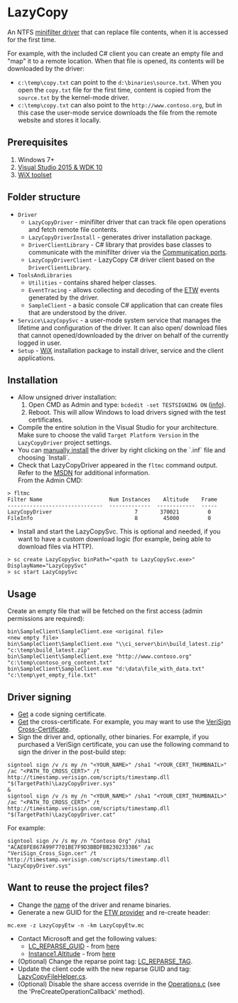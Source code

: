 LazyCopy
=============

An NTFS [minifilter driver](https://msdn.microsoft.com/en-us/library/windows/hardware/ff540402%28v=vs.85%29.aspx?f=255&MSPPError=-2147217396) that can replace file contents, when it is accessed for the first time.

For example, with the included C# client you can create an empty file and "map" it to a remote location. When that file is opened, its contents will be downloaded by the driver:
* `c:\temp\copy.txt` can point to the `d:\binaries\source.txt`. When you open the `copy.txt` file for the first time, content is copied from the `source.txt` by the kernel-mode driver.
* `c:\temp\copy.txt` can also point to the `http://www.contoso.org`, but in this case the user-mode service downloads the file from the remote website and stores it locally.

Prerequisites
-------

1. Windows 7+
2. [Visual Studio 2015 & WDK 10](https://msdn.microsoft.com/en-us/windows/hardware/dn913721.aspx)
3. [WiX toolset](https://wix.codeplex.com/releases/view/610859)

Folder structure
-------

- `Driver`
  - `LazyCopyDriver` - minifilter driver that can track file open operations and fetch remote file contents.
  - `LazyCopyDriverInstall` - generates driver installation package.
  - `DriverClientLibrary` - C# library that provides base classes to communicate with the minifilter driver via the [Communication ports](https://msdn.microsoft.com/en-us/library/windows/hardware/ff541931(v=vs.85).aspx).
  - `LazyCopyDriverClient` - LazyCopy C# driver client based on the `DriverClientLibrary`.
- `ToolsAndLibraries`
  - `Utilities` - contains shared helper classes.
  - `EventTracing` - allows collecting and decoding of the [ETW](https://msdn.microsoft.com/en-us/library/windows/desktop/bb968803(v=vs.85).aspx) events generated by the driver.
  - `SampleClient` - a basic console C# application that can create files that are understood by the driver.
- `Service\LazyCopySvc` - a user-mode system service that manages the lifetime and configuration of the driver. It can also open/ download files that cannot opened/downloaded by the driver on behalf of the currently logged in user.
- `Setup` - [WiX](http://wixtoolset.org/) installation package to install driver, service and the client applications.

Installation
-------

* Allow unsigned driver installation:
   1. Open CMD as Admin and type: `bcdedit -set TESTSIGNING ON` ([info](https://msdn.microsoft.com/en-us/library/windows/hardware/ff553484(v=vs.85).aspx)).
   2. Reboot. This will allow Windows to load drivers signed with the test certificates.
* Compile the entire solution in the Visual Studio for your architecture. Make sure to choose the valid `Target Platform Version` in the `LazyCopyDriver` project settings.
* You can [manually install](https://msdn.microsoft.com/en-us/library/windows/hardware/ff553484(v=vs.85).aspx) the driver by right clicking on the `.inf` file and choosing `Install`.
* Check that LazyCopyDriver appeared in the `fltmc` command output.
<br/>Refer to the [MSDN](https://msdn.microsoft.com/en-us/library/windows/hardware/ff548166(v=vs.85).aspx) for additional information.
<br/>From the Admin CMD:
```
> fltmc
Filter Name                     Num Instances    Altitude    Frame
------------------------------  -------------  ------------  -----
LazyCopyDriver                          7       370021         0
FileInfo                                8        45000         0
```
* Install and start the LazyCopySvc. This is optional and needed, if you want to have a custom download logic (for example, being able to download files via HTTP).
```
> sc create LazyCopySvc binPath="<path to LazyCopySvc.exe>" DisplayName="LazyCopySvc"
> sc start LazyCopySvc
```

Usage
-------

Create an empty file that will be fetched on the first access (admin permissions are required):
```
bin\SampleClient\SampleClient.exe <original file>                    <new empty file>
bin\SampleClient\SampleClient.exe "\\ci_server\bin\build_latest.zip" "c:\temp\build_latest.zip"
bin\SampleClient\SampleClient.exe "http://www.contoso.org"           "c:\temp\contoso_org_content.txt"
bin\SampleClient\SampleClient.exe "d:\data\file_with_data.txt"       "c:\temp\yet_empty_file.txt"
```

Driver signing
-------

* [Get](https://msdn.microsoft.com/en-us/library/windows/hardware/hh801887.aspx) a code signing certificate.
* [Get](https://msdn.microsoft.com/en-us/library/windows/hardware/dn170454(v=vs.85).aspx) the cross-certificate. For example, you may want to use the [VeriSign Cross-Certificate](http://go.microsoft.com/fwlink/p/?linkid=321787).
* Sign the driver and, optionally, other binaries.
   For example, if you purchased a VeriSign certificate, you can use the following command to sign the driver in the post-build step:
```
signtool sign /v /s my /n "<YOUR_NAME>" /sha1 "<YOUR_CERT_THUMBNAIL>" /ac "<PATH_TO_CROSS_CERT>" /t http://timestamp.verisign.com/scripts/timestamp.dll "$(TargetPath)\LazyCopyDriver.sys"
&
signtool sign /v /s my /n "<YOUR_NAME>" /sha1 "<YOUR_CERT_THUMBNAIL>" /ac "<PATH_TO_CROSS_CERT>" /t http://timestamp.verisign.com/scripts/timestamp.dll "$(TargetPath)\LazyCopyDriver.cat"
```
For example:
```
signtool sign /v /s my /n "Contoso Org" /sha1 "ACAE8FE867A99F7701BE7F9D3BBDFBB230233386" /ac "VeriSign_Cross_Sign.cer" /t http://timestamp.verisign.com/scripts/timestamp.dll "LazyCopyDriver.sys"
```
Want to reuse the project files?
-------

* Change the [name](Driver/LazyCopyDriver/LazyCopyDriver.inf) of the driver and rename binaries.
* Generate a new GUID for the [ETW provider](Driver/LazyCopyDriver/LazyCopyEtw.mc) and re-create header:
```
mc.exe -z LazyCopyEtw -n -km LazyCopyEtw.mc
```
* Contact Microsoft and get the following values:
  - [LC_REPARSE_GUID](Driver/LazyCopyDriver/LazyCopyDriver.c) - from [here](https://msdn.microsoft.com/en-us/library/windows/hardware/dn641624(v=vs.85).aspx)
  - [Instance1.Altitude](Driver/LazyCopyDriver/LazyCopyDriver.inf) - from [here](https://msdn.microsoft.com/en-us/library/windows/hardware/dn508284(v=vs.85).aspx)
* (Optional) Change the reparse point tag: [LC_REPARSE_TAG](Driver/LazyCopyDriver/Globals.h).
* Update the client code with the new reparse GUID and tag: [LazyCopyFileHelper.cs](Driver/LazyCopyDriverClient/LazyCopyFileHelper.cs).
* (Optional) Disable the share access override in the [Operations.c](Driver/LazyCopyDriver/Operations.c) (see the 'PreCreateOperationCallback' method).
